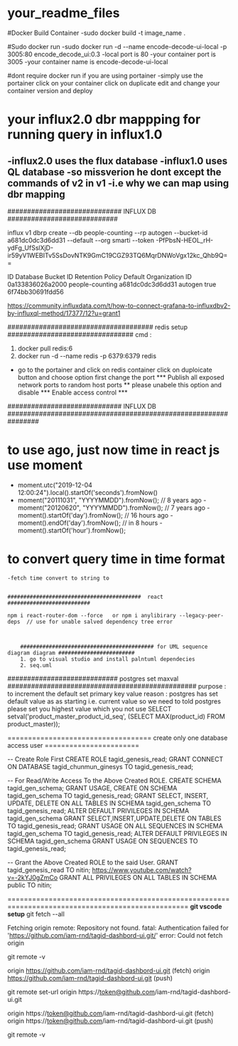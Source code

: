 # your_readme_files
#Docker Build Container
  -sudo docker build -t image_name .

#Sudo docker run 
  -sudo docker run -d --name encode-decode-ui-local -p 3005:80 encode_decode_ui:0.3 
  -local port is 80
  -your container port is 3005
  -your container name is encode-decode-ui-local
  
#dont require docker run if you are using portainer
  -simply use the portainer click on your container click on duplicate edit and change your container version and deploy
  
 
# your influx2.0 dbr mappping for running query in influx1.0
  -influx2.0 uses the flux database
  -influx1.0 uses QL database
  -so missverion he dont except the commands of v2 in v1
  -i.e why we can map using dbr mapping
  -

############################# INFLUX DB ############################

influx v1 dbrp create --db people-counting --rp autogen --bucket-id a681dc0dc3d6dd31 --default --org smarti --token -PfPbsN-HEOL_rH-ydFg_UfSslXjD-ir59yV1WEBITv5SsDovNTK9GmC19CGZ93TQ6MqrDNWoVgx12kc_Qhb9Q==



ID                      Database        Bucket ID               Retention Policy        Default Organization ID
0a133836026a2000        people-counting a681dc0dc3d6dd31        autogen                 true    6f74bb30691fdd56



https://community.influxdata.com/t/how-to-connect-grafana-to-influxdbv2-by-influxql-method/17377/12?u=grant1


##################################### redis setup   ################################
 cmd :
  1. docker pull redis:6
  2. docker run -d --name redis -p 6379:6379 redis
  
 - go to the portainer and click on redis container click on duploicate button and choose option first change the port 
 *** Publish all exposed network ports to random host ports ** please unabele this option and disable *** Enable access control  ***
 









############################# INFLUX DB ################################################################

# to use ago, just now time in react js use moment 
  - moment.utc("2019-12-04 12:00:24").local().startOf('seconds').fromNow()
  - moment("20111031", "YYYYMMDD").fromNow(); // 8 years ago
  -moment("20120620", "YYYYMMDD").fromNow(); // 7 years ago
  -moment().startOf('day').fromNow();        // 16 hours ago
  -moment().endOf('day').fromNow();          // in 8 hours
  -moment().startOf('hour').fromNow();  
  
  
  # to convert query time in time format  
    -fetch time convert to string to 
    
    
    ##########################################  react ##########################
    
    npm i react-router-dom --force   or npm i anylibirary --legacy-peer-deps  // use for unable salved dependency tree error
    
    
    
        ########################################## for UML sequence diagram diagram ########################
        1. go to visual studio and install palntuml dependecies
        2. seq.uml
   
############################ postgres set maxval ################################################
purpose : to increment the default set primary key value 
reason : postgres has set default value as as starting i.e. current value so we need to told postgres please set you highest value which you not use
SELECT setval('product_master_product_id_seq',
    (SELECT MAX(product_id) FROM product_master));
    
    
=================================== create only one database access user =======================

-- Create Role First
CREATE ROLE tagid_genesis_read;
GRANT CONNECT ON DATABASE tagid_chunmun_ginesys TO tagid_genesis_read;

-- For Read/Write Access To the Above Created ROLE.
CREATE SCHEMA tagid_gen_schema;
GRANT USAGE, CREATE ON SCHEMA tagid_gen_schema TO tagid_genesis_read;
GRANT SELECT, INSERT, UPDATE, DELETE ON ALL TABLES IN SCHEMA tagid_gen_schema TO tagid_genesis_read;
ALTER DEFAULT PRIVILEGES IN SCHEMA tagid_gen_schema GRANT SELECT,INSERT,UPDATE,DELETE ON TABLES TO tagid_genesis_read;
GRANT USAGE ON ALL SEQUENCES IN SCHEMA tagid_gen_schema TO tagid_genesis_read;
ALTER DEFAULT PRIVILEGES IN SCHEMA tagid_gen_schema GRANT USAGE ON SEQUENCES TO tagid_genesis_read;


-- Grant the Above Created ROLE to the said User.
GRANT tagid_genesis_read TO nitin;
https://www.youtube.com/watch?v=-2kYJ0gZmCo
GRANT ALL PRIVILEGES ON ALL TABLES IN SCHEMA public TO nitin;

==================================================================================================
**git vscode setup**
git fetch --all

Fetching origin
remote: Repository not found.
fatal: Authentication failed for 'https://github.com/iam-rnd/tagid-dashbord-ui.git/'
error: Could not fetch origin


git remote -v

origin  https://github.com/iam-rnd/tagid-dashbord-ui.git (fetch)
origin  https://github.com/iam-rnd/tagid-dashbord-ui.git (push)


git remote set-url origin https://token@github.com/iam-rnd/tagid-dashbord-ui.git

origin  https://token@github.com/iam-rnd/tagid-dashbord-ui.git (fetch)
origin  https://token@github.com/iam-rnd/tagid-dashbord-ui.git (push)

git remote -v

